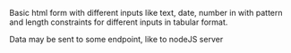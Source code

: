 Basic html form with different inputs like text, date, number in with pattern and length constraints for different inputs in tabular format.    

Data may be sent to some endpoint, like to nodeJS server